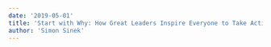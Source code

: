 ```yaml
---
date: '2019-05-01'
title: 'Start with Why: How Great Leaders Inspire Everyone to Take Action'
author: 'Simon Sinek'
---
```

